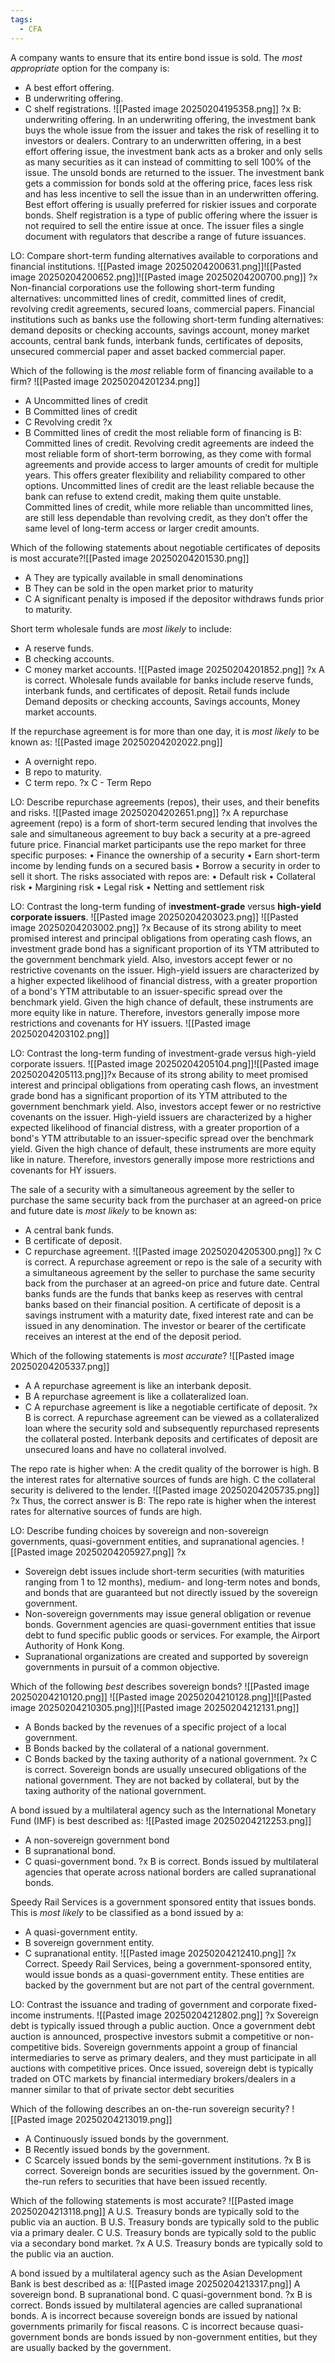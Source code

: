```yaml
---
tags:
  - CFA
---
```


A company wants to ensure that its entire bond issue is sold. The _most appropriate_ option for the company is:
- A    best effort offering.
- B    underwriting offering.
- C    shelf registrations.
![[Pasted image 20250204195358.png]]
?x
B: underwriting offering.  In an underwriting offering, the investment bank buys the whole issue from the issuer and takes the risk of reselling it to investors or dealers. Contrary to an underwritten offering, in a best effort offering issue, the investment bank acts as a broker and only sells as many securities as it can instead of committing to sell 100% of the issue. The unsold bonds are returned to the issuer. The investment bank gets a commission for bonds sold at the offering price, faces less risk and has less incentive to sell the issue than in an underwritten offering. Best effort offering is usually preferred for riskier issues and corporate bonds. Shelf registration is a type of public offering where the issuer is not required to sell the entire issue at once. The issuer files a single document with regulators that describe a range of future issuances.


LO: Compare short-term funding alternatives available to corporations and financial institutions. 
![[Pasted image 20250204200631.png]]![[Pasted image 20250204200652.png]]![[Pasted image 20250204200700.png]]
?x
Non-financial corporations use the following short-term funding alternatives: uncommitted lines of credit, committed lines of credit, revolving credit agreements, secured loans, commercial papers. Financial institutions such as banks use the following short-term funding alternatives: demand deposits or checking accounts, savings account, money market accounts, central bank funds, interbank funds, certificates of deposits, unsecured commercial paper and asset backed commercial paper.




Which of the following is the _most_ reliable form of financing available to a firm?
![[Pasted image 20250204201234.png]]
- A    Uncommitted lines of credit
- B    Committed lines of credit
- C    Revolving credit
?x
- B    Committed lines of credit the most reliable form of financing is B: Committed lines of credit.
Revolving credit agreements are indeed the most reliable form of short-term borrowing, as they come with formal agreements and provide access to larger amounts of credit for multiple years. This offers greater flexibility and reliability compared to other options.
Uncommitted lines of credit are the least reliable because the bank can refuse to extend credit, making them quite unstable.
Committed lines of credit, while more reliable than uncommitted lines, are still less dependable than revolving credit, as they don’t offer the same level of long-term access or larger credit amounts.

Which of the following statements about negotiable certificates of deposits is most accurate?![[Pasted image 20250204201530.png]]
- A    They are typically available in small denominations
- B    They can be sold in the open market prior to maturity
- C    A significant penalty is imposed if the depositor withdraws funds prior to maturity.


Short term wholesale funds are _most likely_ to include:
- A    reserve funds.
- B    checking accounts.
- C   money market accounts.
![[Pasted image 20250204201852.png]]
?x
A is correct. Wholesale funds available for banks include reserve funds, interbank funds, and certificates of deposit. Retail funds include Demand deposits or checking accounts, Savings accounts, Money market accounts.

If the repurchase agreement is for more than one day, it is _most likely_ to be known as:
![[Pasted image 20250204202022.png]]
- A    overnight repo.
- B    repo to maturity.
- C    term repo.
?x
C - Term Repo


LO: Describe repurchase agreements (repos), their uses, and their benefits and risks. 
![[Pasted image 20250204202651.png]]
?x
A repurchase agreement (repo) is a form of short-term secured lending that involves the sale and simultaneous agreement to buy back a security at a pre-agreed future price. Financial market participants use the repo market for three specific purposes: 
• Finance the ownership of a security 
• Earn short-term income by lending funds on a secured basis 
• Borrow a security in order to sell it short. 
The risks associated with repos are: 
• Default risk
• Collateral risk 
• Margining risk 
• Legal risk 
• Netting and settlement risk


LO: Contrast the long-term funding of i**nvestment-grade** versus **high-yield corporate issuers**.
![[Pasted image 20250204203023.png]]
![[Pasted image 20250204203002.png]]
?x
Because of its strong ability to meet promised interest and principal obligations from operating cash flows, an investment grade bond has a significant proportion of its YTM attributed to the government benchmark yield. Also, investors accept fewer or no restrictive covenants on the issuer. High-yield issuers are characterized by a higher expected likelihood of financial distress, with a greater proportion of a bond's YTM attributable to an issuer-specific spread over the benchmark yield. Given the high chance of default, these instruments are more equity like in nature. Therefore, investors generally impose more restrictions and covenants for HY issuers.
![[Pasted image 20250204203102.png]]


LO: Contrast the long-term funding of investment-grade versus high-yield corporate issuers. ![[Pasted image 20250204205104.png]]![[Pasted image 20250204205113.png]]?x
Because of its strong ability to meet promised interest and principal obligations from operating cash flows, an investment grade bond has a significant proportion of its YTM attributed to the government benchmark yield. Also, investors accept fewer or no restrictive covenants on the issuer. High-yield issuers are characterized by a higher expected likelihood of financial distress, with a greater proportion of a bond's YTM attributable to an issuer-specific spread over the benchmark yield. Given the high chance of default, these instruments are more equity like in nature. Therefore, investors generally impose more restrictions and covenants for HY issuers.


The sale of a security with a simultaneous agreement by the seller to purchase the same security back from the purchaser at an agreed-on price and future date is _most likely_ to be known as:
- A    central bank funds.
- B    certificate of deposit.
- C    repurchase agreement.
![[Pasted image 20250204205300.png]]
?x
C is correct. A repurchase agreement or repo is the sale of a security with a simultaneous agreement by the seller to purchase the same security back from the purchaser at an agreed-on price and future date. Central banks funds are the funds that banks keep as reserves with central banks based on their financial position. A certificate of deposit is a savings instrument with a maturity date, fixed interest rate and can be issued in any denomination. The investor or bearer of the certificate receives an interest at the end of the deposit period.


Which of the following statements is _most accurate_?
![[Pasted image 20250204205337.png]]
- A    A repurchase agreement is like an interbank deposit.
- B    A repurchase agreement is like a collateralized loan.
- C    A repurchase agreement is like a negotiable certificate of deposit.
?x
B is correct. A repurchase agreement can be viewed as a collateralized loan where the security sold and subsequently repurchased represents the collateral posted. Interbank deposits and certificates of deposit are unsecured loans and have no collateral involved.


The repo rate is higher when:
A the credit quality of the borrower is high.
B the interest rates for alternative sources of funds are high.
C the collateral security is delivered to the lender.
![[Pasted image 20250204205735.png]]
?x
Thus, the correct answer is B: The repo rate is higher when the interest rates for alternative sources of funds are high.


LO: Describe funding choices by sovereign and non-sovereign governments, quasi-government entities, and supranational agencies.
![[Pasted image 20250204205927.png]]
?x
- Sovereign debt issues include short-term securities (with maturities ranging from 1 to 12 months), medium- and long-term notes and bonds, and bonds that are guaranteed but not directly issued by the sovereign government.
- Non-sovereign governments may issue general obligation or revenue bonds. Government agencies are quasi-government entities that issue debt to fund specific public goods or services. For example, the Airport Authority of Honk Kong.
- Supranational organizations are created and supported by sovereign governments in pursuit of a common objective.


Which of the following _best_ describes sovereign bonds?
![[Pasted image 20250204210120.png]]
![[Pasted image 20250204210128.png]]![[Pasted image 20250204210305.png]]![[Pasted image 20250204212131.png]]
- A Bonds backed by the revenues of a specific project of a local government.
- B Bonds backed by the collateral of a national government.
- C Bonds backed by the taxing authority of a national government.
?x
C is correct. Sovereign bonds are usually unsecured obligations of the national government. They are not backed by collateral, but by the taxing authority of the national government.


A bond issued by a multilateral agency such as the International Monetary Fund (IMF) is best described as:
![[Pasted image 20250204212253.png]]
- A    non-sovereign government bond
- B     supranational bond.
- C quasi-government bond.
?x
B is correct. Bonds issued by multilateral agencies that operate across national borders are called supranational bonds.


Speedy Rail Services is a government sponsored entity that issues bonds. This is _most likely_ to be classified as a bond issued by a:
- A quasi-government entity.
- B sovereign government entity.
- C supranational entity.
![[Pasted image 20250204212410.png]]
?x
Correct. Speedy Rail Services, being a government-sponsored entity, would issue bonds as a quasi-government entity. These entities are backed by the government but are not part of the central government.


LO: Contrast the issuance and trading of government and corporate fixed-income instruments.
![[Pasted image 20250204212802.png]]
?x
Sovereign debt is typically issued through a public auction. Once a government debt auction is announced, prospective investors submit a competitive or non-competitive bids. Sovereign governments appoint a group of financial intermediaries to serve as primary dealers, and they must participate in all auctions with competitive prices. Once issued, sovereign debt is typically traded on OTC markets by financial intermediary brokers/dealers in a manner similar to that of private sector debt securities

Which of the following describes an on-the-run sovereign security?
![[Pasted image 20250204213019.png]]
- A    Continuously issued bonds by the government.
- B    Recently issued bonds by the government.
- C    Scarcely issued bonds by the semi-government institutions.
?x
B is correct. Sovereign bonds are securities issued by the government. On-the-run refers to securities that have been issued recently.


Which of the following statements is most accurate?
![[Pasted image 20250204213118.png]]
A U.S. Treasury bonds are typically sold to the public via an auction.
B U.S. Treasury bonds are typically sold to the public via a primary dealer.
C U.S. Treasury bonds are typically sold to the public via a secondary bond market.
?x
A U.S. Treasury bonds are typically sold to the public via an auction.


A bond issued by a multilateral agency such as the Asian Development Bank is best described as a:
![[Pasted image 20250204213317.png]]
A sovereign bond.
B supranational bond.
C quasi-government bond.
?x
B is correct. Bonds issued by multilateral agencies are called supranational bonds.
A is incorrect because sovereign bonds are issued by national governments primarily for fiscal reasons. C is incorrect because quasi-government bonds are bonds issued by non-government entities, but they are usually backed by the government.




